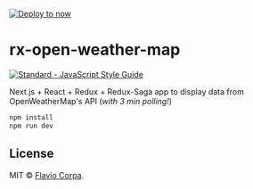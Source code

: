 [![Deploy to now](https://deploy.now.sh/static/button.svg)](https://deploy.now.sh/?repo=https://github.com/kutyel/rx-open-weather-map/tree/master/examples/with-redux)

# rx-open-weather-map

[![Standard - JavaScript Style Guide](https://cdn.rawgit.com/feross/standard/master/badge.svg)](https://github.com/feross/standard)

Next.js + React + Redux + Redux-Saga app to display data from OpenWeatherMap's API (*with 3 min polling!*)

```sh
npm install
npm run dev
```

## License

MIT © [Flavio Corpa](https://github.com/kutyel).
